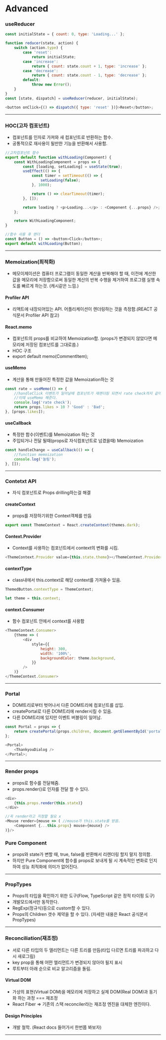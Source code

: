 # Advanced

### useReducer

```javascript
const initialState = { count: 0, type: 'Loading...' };

function reducer(state, action) {
    switch (action.type) {
        case 'reset':
            return initialState;
        case 'increase':
            return { count: state.count + 1, type: 'increase' };
        case 'decrease':
            return { count: state.count - 1, type: 'decrease' };
        default:
            throw new Error();
    }
}
const [state, dispatch] = useReducer(reducer, initialState);

<button onClick={() => dispatch({ type: 'reset' })}>Reset</button>;
```

---

### HOC(고차 컴포넌트)

-   컴포넌트를 인자로 가져와 새 컴포넌트로 반환하는 함수.
-   공통적으로 재사용이 될만한 기능을 반환해서 사용함.

```javascript
//고차컴포넌트 함수
export default function withLoading(Component) {
    const WithLoadingComponent = props => {
        const [loading, setLoading] = useState(true);
        useEffect(() => {
            const timer = setTimeout(() => {
                setLoading(false);
            }, 1000);

            return () => clearTimeout(timer);
        }, []);

        return loading ? <p>Loading...</p> : <Component {...props} />;
    };

    return WithLoadingComponent;
}

//함수 사용 후 랜더
const Button = () => <button>Click</button>;
export default withLoading(Button);
```

---

### Memoization(최적화)

-   메모이제이션은 컴퓨터 프로그램이 동일한 계산을 반복해야 할 때, 이전에 계산한 값을 메모리에 저장함으로써 동일한 계산의 반복 수행을 제거하여 프로그램 실행 속도를 빠르게 하는것. (캐시같은 느낌.)

#### Profiler API

-   리액트에 내장되어있는 API. 어플리케이션이 렌더링하는 것을 측정함.(REACT 공식문서 Profiler API 참고)

#### React.memo

-   컴포넌트의 props를 비교하여 Memoization함. (props가 변경되지 않았다면 메모리에 저장된 컴포넌트를 그대로씀.)
-   HOC 구조
-   export default memo(CommentItem);

#### useMemo

-   계산을 통해 만들어진 특정한 값을 Memoization하는 것

```javascript
const rate = useMemo(() => {
    //handleClick 이벤트가 일어날때 컴포넌트가 재랜더링 되면서 rate check까지 같이됨.
    //이때 useMemo 해준다.
    console.log('rate check');
    return props.likes > 10 ? 'Good' : 'Bad';
}, [props.likes]);
```

#### useCallback

-   특정한 함수(이벤트)를 Memoization 하는 것
-   주입되거나 전달 될때(props로 자식컴포넌트로 넘겼을때) Memoization

```javascript
const handleChange = useCallback(() => {
    //function memoization
    console.log('눌림');
}, []);
```

---

### Contetxt API

-   자식 컴포넌트로 Props drilling하는걸 해결

#### createContext

-   props를 저장하기위한 Context객체를 만듬

```javascript
export const ThemeContext = React.createContext(themes.dark);
```

#### Context.Provider

-   Context를 사용하는 컴포넌트에서 context의 변화를 시킴.

```javascript
<ThemeContext.Provider value={this.state.theme}></ThemeContext.Provider>
```

#### contextType

-   class내에서 this.context로 해당 context를 가져올수 있음.

```javascript
ThemedButton.contextType = ThemeContext;

let theme = this.context;
```

#### context.Consumer

-   함수 컴포넌트 안에서 context를 사용함

```javascript
<ThemeContext.Consumer>
    {theme => (
        <div
            style={{
                height: 300,
                width: '100%',
                backgroundColor: theme.background,
            }}
        />
    )}
</ThemeContext.Consumer>
```

---

### Portal

-   DOM트리로부터 벗어나서 다른 DOM트리에 컴포넌트를 삽입.
-   createPortal로 다른 DOM트리에 render시킬 수 있음.
-   다른 DOM트리에 있지만 이벤트 버블링이 일어남.

```javascript
const Portal = props => {
    return createPortal(props.children, document.getElementById('portal'));
};

<Portal>
    <ThankyouDialog />
</Portal>;
```

---

### Render props

-   props로 함수를 전달해줌.
-   props.render()로 인자를 전달 할 수 있다.

```javascript
<div>
    {this.props.render(this.state)}
</div>

//꼭 render라고 지정할 필요 x
<Mouse render={mouse => ( //mouse가 this.state를 받음.
    <Component {...this.props} mouse={mouse} />
)}/>
```

### Pure Component

-   props와 state가 변할 때, true, false를 반환해서 리렌더링 할지 말지 정의함.
-   하지만 Pure Component에 함수를 props로 보내게 될 시 계속적인 변화로 인지하여 성능 최적화에 의미가 없어진다.

---

### PropTypes

-   Props의 타입을 확인하기 위한 도구(Flow, TypeScript 같은 정적 타이핑 도구)
-   개발모드에서만 동작한다.
-   RegExp(정규식)등으로 custom할 수 있다.
-   Props의 Children 갯수 제약을 할 수 있다.
    (자세한 내용은 React 공식문서 PropTypes)

---

### Reconciliation(재조정)

-   서로 다른 타입의 두 엘리먼트는 다른 트리를 만듬(타입 다르면 트리를 파괴하고 다시 새로그림)
-   key prop을 통해 어떤 엘리먼트가 변경되지 않아야 될지 표시
-   루트부터 아래 순으로 비교 알고리즘을 돌림.

#### Virtual DOM

-   가상의 표현(Virtual DOM)을 메모리에 저장하고 실제 DOM(Real DOM)과 동기화 하는 과정 === 재조정
-   React Fiber => 기존의 스택 reconciler라는 재조정 엔진을 대체한 엔진이다.

#### Design Principles

-   개발 철학. (React docs 들어가서 한번쯤 봐보자)

---
